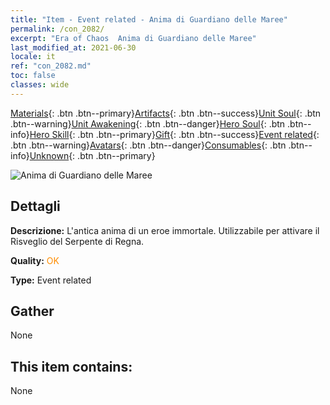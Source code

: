 ```yaml
---
title: "Item - Event related - Anima di Guardiano delle Maree"
permalink: /con_2082/
excerpt: "Era of Chaos  Anima di Guardiano delle Maree"
last_modified_at: 2021-06-30
locale: it
ref: "con_2082.md"
toc: false
classes: wide
---
```

 [Materials](/ItemsIT/){: .btn .btn--primary}[Artifacts](/ItemsIT/Artifacts/){: .btn .btn--success}[Unit Soul](/ItemsIT/UnitSoul/){: .btn .btn--warning}[Unit Awakening](/ItemsIT/UnitAwakening/){: .btn .btn--danger}[Hero Soul](/ItemsIT/HeroSoul/){: .btn .btn--info}[Hero Skill](/ItemsIT/HeroSkill/){: .btn .btn--primary}[Gift](/ItemsIT/Gift/){: .btn .btn--success}[Event related](/ItemsIT/Events/){: .btn .btn--warning}[Avatars](/ItemsIT/Avatars/){: .btn .btn--danger}[Consumables](/ItemsIT/Consumables/){: .btn .btn--info}[Unknown](/ItemsIT/Unknown/){: .btn .btn--primary}

 ![Anima di Guardiano delle Maree](/images/t/juexing_9904.jpg)

## Dettagli
 **Descrizione:** L'antica anima di un eroe immortale. Utilizzabile per attivare il Risveglio del Serpente di Regna.

 **Quality:** <span style="color: #FF8C00">OK</span>

 **Type:** Event related

## Gather

  None

## This item contains:

  None

